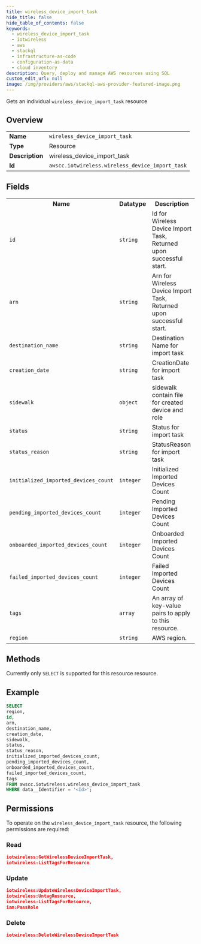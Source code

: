 ```yaml
---
title: wireless_device_import_task
hide_title: false
hide_table_of_contents: false
keywords:
  - wireless_device_import_task
  - iotwireless
  - aws
  - stackql
  - infrastructure-as-code
  - configuration-as-data
  - cloud inventory
description: Query, deploy and manage AWS resources using SQL
custom_edit_url: null
image: /img/providers/aws/stackql-aws-provider-featured-image.png
---
```

Gets an individual <code>wireless_device_import_task</code> resource

## Overview
<table><tbody>
<tr><td><b>Name</b></td><td><code>wireless_device_import_task</code></td></tr>
<tr><td><b>Type</b></td><td>Resource</td></tr>
<tr><td><b>Description</b></td><td>wireless_device_import_task</td></tr>
<tr><td><b>Id</b></td><td><code>awscc.iotwireless.wireless_device_import_task</code></td></tr>
</tbody></table>

## Fields
<table><tbody>
<tr><th>Name</th><th>Datatype</th><th>Description</th></tr>
<tr><td><code>id</code></td><td><code>string</code></td><td>Id for Wireless Device Import Task, Returned upon successful start.</td></tr>
<tr><td><code>arn</code></td><td><code>string</code></td><td>Arn for Wireless Device Import Task, Returned upon successful start.</td></tr>
<tr><td><code>destination_name</code></td><td><code>string</code></td><td>Destination Name for import task</td></tr>
<tr><td><code>creation_date</code></td><td><code>string</code></td><td>CreationDate for import task</td></tr>
<tr><td><code>sidewalk</code></td><td><code>object</code></td><td>sidewalk contain file for created device and role</td></tr>
<tr><td><code>status</code></td><td><code>string</code></td><td>Status for import task</td></tr>
<tr><td><code>status_reason</code></td><td><code>string</code></td><td>StatusReason for import task</td></tr>
<tr><td><code>initialized_imported_devices_count</code></td><td><code>integer</code></td><td>Initialized Imported Devices Count</td></tr>
<tr><td><code>pending_imported_devices_count</code></td><td><code>integer</code></td><td>Pending Imported Devices Count</td></tr>
<tr><td><code>onboarded_imported_devices_count</code></td><td><code>integer</code></td><td>Onboarded Imported Devices Count</td></tr>
<tr><td><code>failed_imported_devices_count</code></td><td><code>integer</code></td><td>Failed Imported Devices Count</td></tr>
<tr><td><code>tags</code></td><td><code>array</code></td><td>An array of key-value pairs to apply to this resource.</td></tr>
<tr><td><code>region</code></td><td><code>string</code></td><td>AWS region.</td></tr>

</tbody></table>

## Methods
Currently only <code>SELECT</code> is supported for this resource resource.

## Example
```sql
SELECT
region,
id,
arn,
destination_name,
creation_date,
sidewalk,
status,
status_reason,
initialized_imported_devices_count,
pending_imported_devices_count,
onboarded_imported_devices_count,
failed_imported_devices_count,
tags
FROM awscc.iotwireless.wireless_device_import_task
WHERE data__Identifier = '<Id>';
```

## Permissions

To operate on the <code>wireless_device_import_task</code> resource, the following permissions are required:

### Read
```json
iotwireless:GetWirelessDeviceImportTask,
iotwireless:ListTagsForResource
```

### Update
```json
iotwireless:UpdateWirelessDeviceImportTask,
iotwireless:UntagResource,
iotwireless:ListTagsForResource,
iam:PassRole
```

### Delete
```json
iotwireless:DeleteWirelessDeviceImportTask
```

